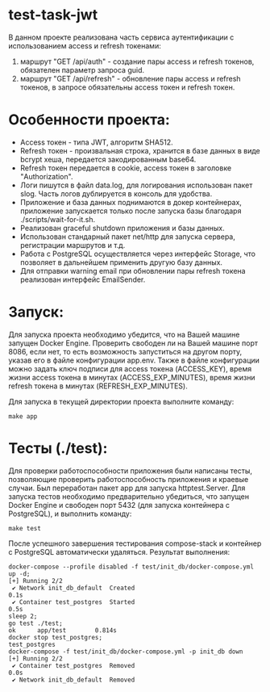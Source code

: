 # test-task-jwt

В данном проекте реализована часть сервиса аутентификации с использованием access и refresh токенами:
1. маршрут "GET /api/auth" - создание пары access и refresh токенов, обязателен параметр запроса guid.
2. маршрут "GET /api/refresh" - обновление пары access и refresh токенов, в запросе обязательны access токен и refresh токен.

# Особенности проекта:
* Access токен - типа JWT, алгоритм SHA512.
* Refresh токен - произвальная строка, хранится в базе данных в виде bcrypt хеша, передается закодированным base64.
* Refresh токен передается в cookie, access токен в заголовке "Authorization".
* Логи пишутся в файл data.log, для логирования использован пакет slog. Часть логов дублируется в консоль для удобства.
* Приложение и база данных поднимаются в докер контейнерах, приложение запускается только после запуска базы благодаря ./scripts/wait-for-it.sh.
* Реализован graceful shutdown приложения и базы данных.
* Использован стандарный пакет net/http для запуска сервера, регистрации маршрутов и т.д.
* Работа с PostgreSQL осуществляется через интерфейс Storage, что позволяет в дальнейшем применить другую базу данных.
* Для отправки warning email при обновлении пары refresh токена реализован интерфейс EmailSender.

# Запуск:
Для запуска проекта необходимо убедится, что на Вашей машине запущен Docker Engine.
Проверить свободен ли на Вашей машине порт 8086, если нет, то есть возможность запуститься на другом порту, указав его в файле конфигурации app.env.
Также в файле конфигурации можно задать ключ подписи для access токена (ACCESS_KEY), время жизни access токена в минутах (ACCESS_EXP_MINUTES), время жизни refresh токена в минутах (REFRESH_EXP_MINUTES).

Для запуска в текущей директории проекта выполните команду:
```
make app
```

# Тесты (./test):
Для проверки работоспособности приложения были написаны тесты, позволяющие проверить работоспособность приложения и краевые случаи.
Был переработан пакет app для запуска httptest.Server.
Для запуска тестов необходимо предварительно убедиться, что запущен Docker Engine и свободен порт 5432 (для запуска контейнера с PostgreSQL), и выполнить команду:
```
make test
```
После успешного завершения тестирования compose-stack и контейнер с PostgreSQL автоматически удаляться.
Результат выполнения:
```
docker-compose --profile disabled -f test/init_db/docker-compose.yml up -d; 
[+] Running 2/2
 ✔ Network init_db_default  Created                                                                                                                                                                                           0.1s 
 ✔ Container test_postgres  Started                                                                                                                                                                                           0.5s 
sleep 2;
go test ./test;
ok      app/test        0.814s
docker stop test_postgres;
test_postgres
docker-compose -f test/init_db/docker-compose.yml -p init_db down
[+] Running 2/2
 ✔ Container test_postgres  Removed                                                                                                                                                                                           0.0s 
 ✔ Network init_db_default  Removed
```


